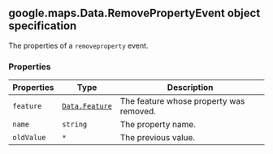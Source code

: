 <h2 id="Data.RemovePropertyEvent">
google.maps.Data.RemovePropertyEvent
object specification
</h2><p>The properties of a <code>removeproperty</code> event.</p><h3>Properties</h3><table summary="interface Data.RemovePropertyEvent - Properties" width="100%">
<thead>
<tr><th>Properties</th>
<th>Type</th>
<th>Description</th>
</tr></thead>
<tbody>
<tr>
<td><code>feature</code></td>
<td><code><a href="#Data.Feature">Data.Feature</a></code></td>
<td>The feature whose property was removed.</td>
</tr>
<tr>
<td><code>name</code></td>
<td><code>string</code></td>
<td>The property name.</td>
</tr>
<tr>
<td><code>oldValue</code></td>
<td><code>*</code></td>
<td>The previous value.</td>
</tr>
</tbody>
</table>